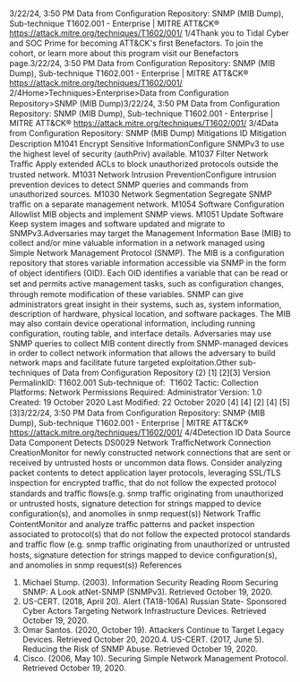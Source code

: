 3/22/24, 3:50 PM Data from Conﬁguration Repository: SNMP (MIB Dump), Sub-technique T1602.001 - Enterprise | MITRE ATT&CK®
https://attack.mitre.org/techniques/T1602/001/ 1/4Thank you to Tidal Cyber and SOC Prime for becoming ATT&CK's ﬁrst Benefactors. To join the cohort, or learn more about this program visit our
Benefactors page.3/22/24, 3:50 PM Data from Conﬁguration Repository: SNMP (MIB Dump), Sub-technique T1602.001 - Enterprise | MITRE ATT&CK®
https://attack.mitre.org/techniques/T1602/001/ 2/4Home>Techniques>Enterprise>Data from Conﬁguration Repository>SNMP (MIB Dump)3/22/24, 3:50 PM Data from Conﬁguration Repository: SNMP (MIB Dump), Sub-technique T1602.001 - Enterprise | MITRE ATT&CK®
https://attack.mitre.org/techniques/T1602/001/ 3/4Data from Conﬁguration Repository: SNMP (MIB Dump)
Mitigations
ID Mitigation Description
M1041 Encrypt Sensitive
InformationConﬁgure SNMPv3 to use the highest level of security (authPriv) available.
M1037 Filter Network Traﬃc Apply extended ACLs to block unauthorized protocols outside the trusted network.
M1031 Network Intrusion
PreventionConﬁgure intrusion prevention devices to detect SNMP queries and commands from
unauthorized sources.
M1030 Network Segmentation Segregate SNMP traﬃc on a separate management network.
M1054 Software Conﬁguration Allowlist MIB objects and implement SNMP views.
M1051 Update Software Keep system images and software updated and migrate to SNMPv3.Adversaries may target the Management Information Base (MIB) to collect and/or mine valuable information in a network managed using
Simple Network Management Protocol (SNMP).
The MIB is a conﬁguration repository that stores variable information accessible via SNMP in the form of object identiﬁers (OID). Each OID
identiﬁes a variable that can be read or set and permits active management tasks, such as conﬁguration changes, through remote
modiﬁcation of these variables. SNMP can give administrators great insight in their systems, such as, system information, description of
hardware, physical location, and software packages. The MIB may also contain device operational information, including running
conﬁguration, routing table, and interface details.
Adversaries may use SNMP queries to collect MIB content directly from SNMP-managed devices in order to collect network information that
allows the adversary to build network maps and facilitate future targeted exploitation.Other sub-techniques of Data from Conﬁguration Repository (2)
[1]
[2][3]
Version PermalinkID: T1602.001
Sub-technique of:  T1602
 
Tactic: Collection
 
Platforms: Network
 
Permissions Required: Administrator
Version: 1.0
Created: 19 October 2020
Last Modiﬁed: 22 October 2020
[4]
[4]
[2]
[4]
[5]
[3]3/22/24, 3:50 PM Data from Conﬁguration Repository: SNMP (MIB Dump), Sub-technique T1602.001 - Enterprise | MITRE ATT&CK®
https://attack.mitre.org/techniques/T1602/001/ 4/4Detection
ID Data Source Data Component Detects
DS0029 Network TraﬃcNetwork
Connection
CreationMonitor for newly constructed network connections that are sent or received by
untrusted hosts or uncommon data ﬂows. Consider analyzing packet contents to detect
application layer protocols, leveraging SSL/TLS inspection for encrypted traﬃc, that do
not follow the expected protocol standards and traﬃc ﬂows(e.g. snmp traﬃc originating
from unauthorized or untrusted hosts, signature detection for strings mapped to device
conﬁguration(s), and anomolies in snmp request(s))
Network Traﬃc
ContentMonitor and analyze traﬃc patterns and packet inspection associated to protocol(s)
that do not follow the expected protocol standards and traﬃc ﬂow (e.g. snmp traﬃc
originating from unauthorized or untrusted hosts, signature detection for strings
mapped to device conﬁguration(s), and anomolies in snmp request(s))
References
1. Michael Stump. (2003). Information Security Reading Room
Securing SNMP: A Look atNet-SNMP (SNMPv3). Retrieved
October 19, 2020.
2. US-CERT. (2018, April 20). Alert (TA18-106A) Russian State-
Sponsored Cyber Actors Targeting Network Infrastructure
Devices. Retrieved October 19, 2020.
3. Omar Santos. (2020, October 19). Attackers Continue to
Target Legacy Devices. Retrieved October 20, 2020.4. US-CERT. (2017, June 5). Reducing the Risk of SNMP Abuse.
Retrieved October 19, 2020.
5. Cisco. (2006, May 10). Securing Simple Network Management
Protocol. Retrieved October 19, 2020.